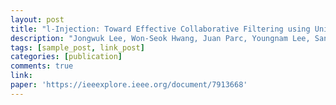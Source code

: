 ```yaml
---
layout: post
title: "l-Injection: Toward Effective Collaborative Filtering using Uninteresting Items"
description: "Jongwuk Lee, Won-Seok Hwang, Juan Parc, Youngnam Lee, Sang-Wook Kim, Dongwon Lee<br>IEEE Transactions on Knowledge and Data Engineering (TKDE), Jan 2019"
tags: [sample_post, link_post]
categories: [publication]
comments: true
link: 
paper: 'https://ieeexplore.ieee.org/document/7913668'
---
```

